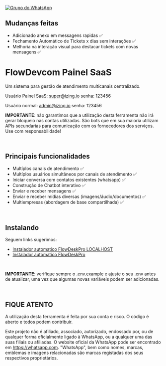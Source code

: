 [![Grupo do WhatsApp](https://img.shields.io/badge/Grupo_Whatsapp-FlowDeskPro-blue)](https://chat.whatsapp.com/GHNJVQRoLzrGuO1lmCr7vR)
## Mudanças feitas
- Adicionado anexo em messagens rapidas ✅
- Fechamento Automático de Tickets x dias sem interações ✅
- Melhoria na interação visual para destacar tickets com novas mensagens ✅

# FlowDevcom Painel SaaS

Um sistema para gestão de atendimento multicanais centralizado.

Usuário Painel SaaS: super@izing.io senha: 123456

Usuário normal: admin@izing.io senha: 123456

**IMPORTANTE**: não garantimos que a utilização desta ferramenta não irá gerar bloqueio nas contas utilizadas. São bots que em sua maioria utilizam APIs secundarias para comunicação com os fornecedores dos serviços. Use com responsabilidade!

<br/>

## Principais funcionalidades

- Multíplos canais de atendimento ✅
- Multíplos usuários simultâneos por canais de atendimento ✅
- Iniciar conversa com contatos existentes (whatsapp) ✅
- Construção de Chatbot interativo ✅
- Enviar e receber mensagens ✅
- Enviar e receber mídias diversas (imagens/áudio/documentos) ✅
- Multiempresas (abordagem de base compartilhada) ✅

<br/>

## Instalando
Seguem links sugerimos:
-  [Instalador automatico FlowDeskPro LOCALHOST](EM-BREVE)
-  [Instalador automatico FlowDeskPro](https://github.com/flowdeskpro/instalador-flowdeskpro.git)
<br/>

**IMPORTANTE**: verifique sempre o .env.example e ajuste o seu .env antes de atualizar, uma vez que algumas novas variáveis podem ser adicionadas.


<br/>

## FIQUE ATENTO

A utilização desta ferramenta é feita por sua conta e risco. O código é aberto e todos podem contribuir.

Este projeto não é afiliado, associado, autorizado, endossado por, ou de qualquer forma oficialmente ligado à WhatsApp, ou a qualquer uma das suas filiais ou afiliadas. O website oficial da WhatsApp pode ser encontrado em <https://whatsapp.com>. "WhatsApp", bem como nomes, marcas, emblemas e imagens relacionadas são marcas registadas dos seus respectivos proprietários.
